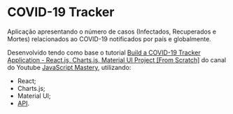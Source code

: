 # COVID-19 Tracker
Aplicação apresentando o número de casos (Infectados, Recuperados e Mortes) relacionados ao COVID-19 notificados por país e globalmente.

Desenvolvido tendo como base o tutorial [Build a COVID-19 Tracker Application - React.js, Charts.js, Material UI Project [From Scratch]](https://www.youtube.com/watch?v=khJlrj3Y6Ls) do canal do Youtube [JavaScript Mastery](https://www.youtube.com/channel/UCmXmlB4-HJytD7wek0Uo97A), utilizando:
- React;
- Charts.js;
- Material UI;
- [API](https://covid19.mathdro.id/api).
